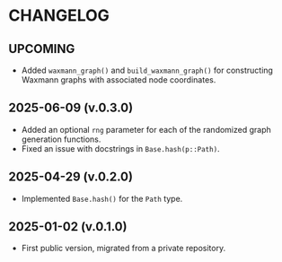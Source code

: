 CHANGELOG
=========

UPCOMING
--------
- Added `waxmann_graph()` and `build_waxmann_graph()` for constructing Waxmann graphs with associated node coordinates.

2025-06-09 (v.0.3.0)
--------------------
- Added an optional `rng` parameter for each of the randomized graph generation functions.
- Fixed an issue with docstrings in `Base.hash(p::Path)`.

2025-04-29 (v.0.2.0)
--------------------
- Implemented `Base.hash()` for the `Path` type.

2025-01-02 (v.0.1.0)
--------------------
- First public version, migrated from a private repository.
